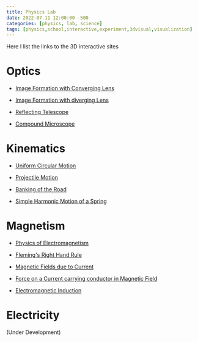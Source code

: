```yaml
---
title: Physics Lab
date: 2022-07-11 12:00:00 -500
categories: [physics, lab, science]
tags: [physics,school,interactive,experiment,3dvisual,visualization]
---
```


Here I list the links to the 3D interactive sites 

# Optics

* [Image Formation with Converging Lens](https://physics3dbysaji.github.io/Physics/Convex-Lens.html)

* [Image Formation with diverging Lens](https://physics3dbysaji.github.io/Physics/Convcave-Lens.html)

* [Reflecting Telescope](https://physics3dbysaji.github.io/Physics/Telescope-Lens.html)

* [Compound Microscope](https://physics3dbysaji.github.io/Physics/Microscope-Lens.html)
# Kinematics

* [Uniform Circular Motion](https://physics3dbysaji.github.io/Physics/Circular-Motion.html)

* [Projectile Motion](https://physics3dbysaji.github.io/Physics/Projectile-Motion.html)

* [Banking of the Road](https://physics3dbysaji.github.io/Physics/Car-Banking.html)

* [Simple Harmonic Motion of a Spring](https://physics3dbysaji.github.io/Physics/Spring-Action.html)

# Magnetism

* [Physics of Electromagnetism](https://physics3dbysaji.github.io/Physics/Magnetism/Electromagnetism.html)

* [Fleming's Right Hand Rule](https://physics3dbysaji.github.io/Physics/Thumbs-Rule.html)

* [Magnetic Fields due to Current](https://physics3dbysaji.github.io/Physics/Magnetic-Current-Effect.html)

* [Force on a Current carrying conductor in Magnetic Field](https://physics3dbysaji.github.io/Physics/Force-Current-Effect.html)

* [Electromagnetic Induction](https://physics3dbysaji.github.io/Physics/Induced-Current-Effect.html)

# Electricity

(Under Development)



